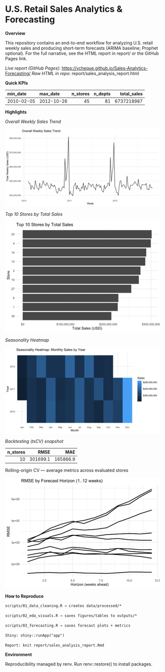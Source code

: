 U.S. Retail Sales Analytics & Forecasting
================

**Overview**

This repository contains an end-to-end workflow for analyzing U.S.
retail weekly sales and producing short-term forecasts (ARIMA baseline;
Prophet optional). For the full narrative, see the HTML report in
report/ or the GitHub Pages link.

*Live report (GitHub Pages)*:
<https://vcheque.github.io/Sales-Analytics-Forecasting/> *Raw HTML in
repo*: report/sales_analysis_report.html

**Quick KPIs**

| min_date   | max_date   | n_stores | n_depts | total_sales |
|:-----------|:-----------|---------:|--------:|------------:|
| 2010-02-05 | 2012-10-26 |       45 |      81 |  6737218987 |

**Highlights**

*Overall Weekly Sales Trend*

![](outputs/figures/01_overall_weekly_sales_trend.png)<!-- -->

*Top 10 Stores by Total Sales*

![](outputs/figures/02_top10_stores_total_sales.png)<!-- -->

*Seasonality Heatmap*

![](outputs/figures/03_seasonality_heatmap_month_year.png)<!-- -->

*Backtesting (tsCV) snapshot*

| n_stores |     RMSE |      MAE |
|---------:|---------:|---------:|
|       10 | 301699.1 | 165866.9 |

Rolling-origin CV — average metrics across evaluated stores

<img src="README_files/figure-gfm/unnamed-chunk-5-1.png" width="672" />

**How to Reproduce**

    scripts/01_data_cleaning.R → creates data/processed/*

    scripts/02_eda_visuals.R → saves figures/tables to outputs/*

    scripts/03_forecasting.R → saves forecast plots + metrics

    Shiny: shiny::runApp("app")

    Report: knit report/sales_analysis_report.Rmd

**Environment**

Reproducibility managed by renv. Run renv::restore() to install
packages.
